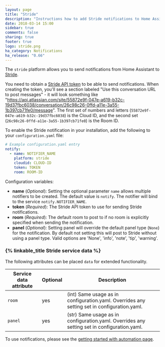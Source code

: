 ```yaml
---
layout: page
title: "Stride"
description: "Instructions how to add Stride notifications to Home Assistant."
date: 2018-03-14 15:00
sidebar: true
comments: false
sharing: true
footer: true
logo: stride.png
ha_category: Notifications
ha_release: "0.66"
---
```



The `stride` platform allows you to send notifications from Home Assistant to [Stride](https://stride.com/).

You need to obtain a [Stride API token](https://developer.atlassian.com/cloud/stride/security/authentication/#using-room-tokens) to be able to send notifications. When creating the token, you'll see a section labeled "Use this conversation URL to post messages" - it will look something like "https://api.atlassian.com/site/55872e9f-047e-a619-b32c-19d37fbc6038/conversation/26c98c26-0ffd-a11e-3a55-1b397cb71fe0/message". The first set of numbers and letters (`55872e9f-047e-a619-b32c-19d37fbc6038`) is the Cloud ID, and the second set (`26c98c26-0ffd-a11e-3a55-1b397cb71fe0`) is the Room ID.

To enable the Stride notification in your installation, add the following to your `configuration.yaml` file:

```yaml
# Example configuration.yaml entry
notify:
  - name: NOTIFIER_NAME
    platform: stride
    cloudid: CLOUD-ID
    token: TOKEN
    room: ROOM-ID
```

Configuration variables:

- **name** (*Optional*): Setting the optional parameter `name` allows multiple notifiers to be created. The default value is `notify`. The notifier will bind to the service `notify.NOTIFIER_NAME`.
- **token** (*Required*): The Stride API token to use for sending Stride notifications.
- **room** (*Required*): The default room to post to if no room is explicitly specified when sending the notification.
- **panel** (*Optional*): Setting panel will override the default panel type (`None`) for the notification. By default not setting this will post to Stride without using a panel type. Valid options are 'None', 'info', 'note', 'tip', 'warning'.

### {% linkable_title Stride service data %}

The following attributes can be placed `data` for extended functionality.

| Service data attribute | Optional | Description |
| ---------------------- | -------- | ----------- |
| `room`                 |      yes | (int) Same usage as in configuration.yaml. Overrides any setting set in configuration.yaml.
| `panel`                |      yes | (str) Same usage as in configuration.yaml. Overrides any setting set in configuration.yaml.

To use notifications, please see the [getting started with automation page](/getting-started/automation/).

